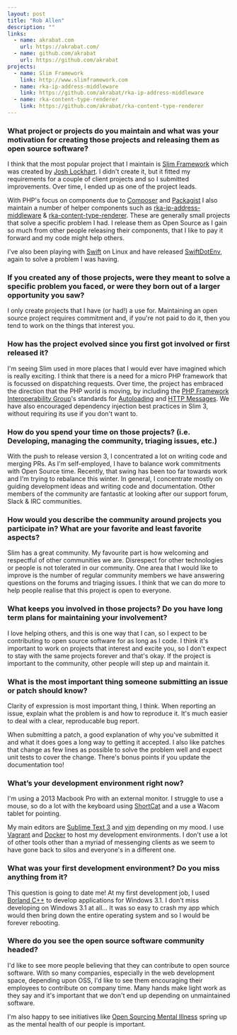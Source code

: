 ```yaml
---
layout: post
title: "Rob Allen"
description: ""
links:
  - name: akrabat.com
    url: https://akrabat.com/
  - name: github.com/akrabat
    url: https://github.com/akrabat
projects:
  - name: Slim Framework
    link: http://www.slimframework.com
  - name: rka-ip-address-middleware
    link: https://github.com/akrabat/rka-ip-address-middleware
  - name: rka-content-type-renderer
    link: https://github.com/akrabat/rka-content-type-renderer
---
```


### What project or projects do you maintain and what was your motivation for creating those projects and releasing them as open source software?

I think that the most popular project that I maintain is [Slim Framework](http://www.slimframework.com) which was created by [Josh Lockhart](https://twitter.com/codeguy). I didn't create it, but it fitted my requirements for a couple of client projects and so I submitted improvements. Over time, I ended up as one of the project leads.

With PHP's focus on components due to [Composer](https://getcomposer.org) and [Packagist](https://packagist.org) I also maintain a number of helper components such as [rka-ip-address-middleware](https://github.com/akrabat/rka-ip-address-middleware) & [rka-content-type-renderer](https://github.com/akrabat/rka-content-type-renderer). These are generally small projects that solve a specific problem I had. I release them as Open Source as I gain so much from other people releasing their components, that I like to pay it forward and my code might help others.

I've also been playing with [Swift](https://swift.org) on Linux and have released [SwiftDotEnv](https://github.com/SwiftOnTheServer/SwiftDotEnv), again to solve a problem I was having.

### If you created any of those projects, were they meant to solve a specific problem you faced, or were they born out of a larger opportunity you saw?

I only create projects that I have (or had!) a use for. Maintaining an open source project requires commitment and, if you're not paid to do it, then you tend to work on the things that interest you.

### How has the project evolved since you first got involved or first released it?

I'm seeing Slim used in more places that I would ever have imagined which is really exciting. I think that there is a need for a micro PHP framework that is focussed on dispatching requests. Over time, the project has embraced the direction that the PHP world is moving, by including the [PHP Framework Interoperability Group](http://www.php-fig.org)'s standards for [Autoloading](http://www.php-fig.org/psr/psr-4/) and [HTTP Messages](http://www.php-fig.org/psr/psr-7/). We have also encouraged dependency injection best practices in Slim 3, without requiring its use if you don't want to.

### How do you spend your time on those projects? (i.e. Developing, managing the community, triaging issues, etc.)

With the push to release version 3, I concentrated a lot on writing code and merging PRs. As I'm self-employed, I have to balance work commitments with Open Source time. Recently, that swing has been too far towards work and I'm trying to rebalance this winter. In general, I concentrate mostly on guiding development ideas and writing code and documentation. Other members of the community are fantastic at looking after our support forum, Slack & IRC communities.

### How would you describe the community around projects you participate in? What are your favorite and least favorite aspects?

Slim has a great community. My favourite part is how welcoming and respectful of other communities we are. Disrespect for other technologies or people is not tolerated in our community. One area that I would like to improve is the number of regular community members we have answering questions on the forums and triaging issues. I think that we can do more to help people realise that this project is open to everyone.

### What keeps you involved in those projects? Do you have long term plans for maintaining your involvement?

I love helping others, and this is one way that I can, so I expect to be contributing to open source software for as long as I code. I think it's important to work on projects that interest and excite you, so I don't expect to stay with the same projects forever and that's okay. If the project is important to the community, other people will step up and maintain it.

### What is the most important thing someone submitting an issue or patch should know?

Clarity of expression is most important thing, I think. When reporting an issue, explain what the problem is and how to reproduce it. It's much easier to deal with a clear, reproducable bug report.

When submitting a patch, a good explanation of why you've submitted it and what it does goes a long way to getting it accepted. I also like patches that change as few lines as possible to solve the problem well and expect unit tests to cover the change. There's bonus points if you update the documentation too!

### What’s your development environment right now?

I'm using a 2013 Macbook Pro with an external monitor. I struggle to use a mouse, so do a lot with the keyboard using [ShortCat](https://shortcatapp.com) and a use a Wacom tablet for pointing.

My main editors are [Sublime Text 3](https://www.sublimetext.com/3) and [vim](http://www.vim.org) depending on my mood. I use [Vagrant](https://www.vagrantup.com) and [Docker](https://www.docker.com) to host my development environments. I don't use a lot of other tools other than a myriad of messenging clients as we seem to have gone back to silos and everyone's in a different one.

### What was your first development environment? Do you miss anything from it?

This question is going to date me! At my first development job, I used [Borland C++](https://en.wikipedia.org/wiki/Borland_C%2B%2B) to develop applications for Windows 3.1. I don't miss developing on Windows 3.1 at all... It was so easy to crash my app which would then bring down the entire operating system and so I would be forever rebooting.

### Where do you see the open source software community headed?

I'd like to see more people believing that they can contribute to open source software. With so many companies, especially in the web development space, depending upon OSS, I'd like to see them encouraging their employees to contribute on company time. Many hands make light work as they say and it's important that we don't end up depending on unmaintained software.

I'm also happy to see initiatives like [Open Sourcing Mental Illness](https://osmihelp.org) spring up as the mental health of our people is important.
